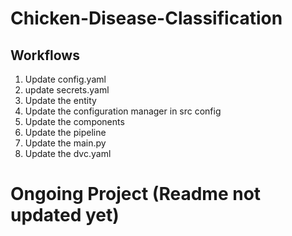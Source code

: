 # Chicken-Disease-Classification


## Workflows

1. Update config.yaml
2. update secrets.yaml
3. Update the entity
4. Update the configuration manager in src config
5. Update the components
6. Update the pipeline
7. Update the main.py
8. Update the dvc.yaml

# Ongoing Project (Readme not updated yet) 
